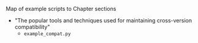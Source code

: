 Map of example scripts to Chapter sections

* "The popular tools and techniques used for maintaining cross-version compatibility"
  * `example_compat.py`
